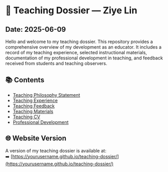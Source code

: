 # 📖 Teaching Dossier — Ziye Lin
## Date: 2025-06-09
Hello and welcome to my teaching dossier. This repository provides a comprehensive overview of my development as an educator. It includes a record of my teaching experience, selected instructional materials, documentation of my professional development in teaching, and feedback received from students and teaching observers.

## 📚 Contents

- [Teaching Philosophy Statement](philosophy.md)
- [Teaching Experience](experience.md)
- [Teaching Feedback](./feedback/teaching-feedback.pdf)
- [Teaching Materials](./materials/)
- [Teaching CV](./cv/cv-teaching-ziye-lin-20250606.pdf)
- [Professional Development](professional-development.md)

## 🌐 Website Version

A version of my teaching dossier is available at:  
➡️ [https://yourusername.github.io/teaching-dossier/](https://yourusername.github.io/teaching-dossier/)
